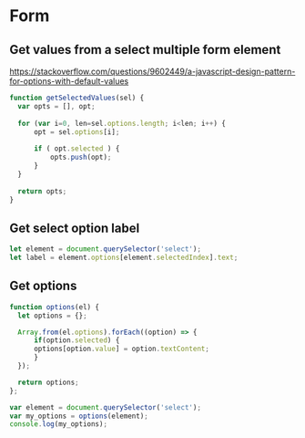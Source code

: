 # Form

## Get values from a select multiple form element

https://stackoverflow.com/questions/9602449/a-javascript-design-pattern-for-options-with-default-values

```js
function getSelectedValues(sel) {
  var opts = [], opt;
  
  for (var i=0, len=sel.options.length; i<len; i++) {
      opt = sel.options[i];
      
      if ( opt.selected ) {
          opts.push(opt);
      }
  }
  
  return opts;
}
```

## Get select option label

```js
let element = document.querySelector('select');
let label = element.options[element.selectedIndex].text;
```

## Get options

```js
function options(el) {
  let options = {};

  Array.from(el.options).forEach((option) => {
      if(option.selected) {
      options[option.value] = option.textContent;
      }
  });

  return options;
};

var element = document.querySelector('select');
var my_options = options(element);
console.log(my_options);
```